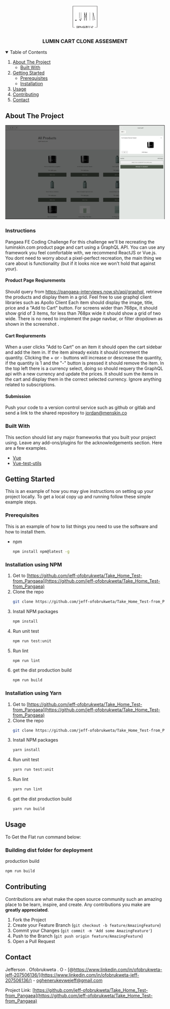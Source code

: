 <!-- PROJECT SHIELDS -->
<!--
*** I'm using markdown "reference style" links for readability.
*** Reference links are enclosed in brackets [ ] instead of parentheses ( ).
*** See the bottom of this document for the declaration of the reference variables
*** for contributors-url, forks-url, etc. This is an optional, concise syntax you may use.
*** https://www.markdownguide.org/basic-syntax/#reference-style-links
-->

<!-- PROJECT LOGO -->
<br />
<p align="center">
  <a href="https://pangaea-interviews.now.sh/fe">
    <img src="./images.readme/lumin_logo.png" alt="Logo" width="80" height="80">
  </a>
  <h3 align="center">LUMIN CART CLONE ASSESMENT</h3>
</p>



<!-- TABLE OF CONTENTS -->
<details open="open">
  <summary>Table of Contents</summary>
  <ol>
    <li>
      <a href="#about-the-project">About The Project</a>
      <ul>
        <li><a href="#built-with">Built With</a></li>
      </ul>
    </li>
    <li>
      <a href="#getting-started">Getting Started</a>
      <ul>
        <li><a href="#prerequisites">Prerequisites</a></li>
        <li><a href="#installation">Installation</a></li>
      </ul>
    </li>
    <li><a href="#usage">Usage</a></li>
    <li><a href="#contributing">Contributing</a></li>
    <li><a href="#contact">Contact</a></li>
  </ol>
</details>



<!-- ABOUT THE PROJECT -->
## About The Project

[![Landing Page][product-screenshot]](https://store.luminskin.com/products?language=en)

### Instructions

Pangaea FE Coding Challenge
For this challenge we'll be recreating the luminskin.com product page and cart using a GraphQL API. You can use any framework you feel comfortable with, we recommend ReactJS or Vue.js. You dont need to worry about a pixel-perfect recreation, the main thing we care about is functionality (but if it looks nice we won't hold that against your).

#### Product Page Reqiurements

Should query from
https://pangaea-interviews.now.sh/api/graphql, retrieve the products and display them in a grid. Feel free to use graphql client libraries such as Apollo Client
Each item should display the image, title, price and a "Add to Cart" button.
For screens wider than 768px, it should show grid of 3 items, for less than 768px wide it should show a grid of two wide.
There is no need to implement the page navbar, or filter dropdown as shown in the screenshot .

#### Cart Reqiurements

When a user clicks "Add to Cart" on an item it should open the cart sidebar and add the item in.
If the item already exists it should increment the quantity.
Clicking the + or - buttons will increase or descrease the quantity, if the quantity is 1 and the "-" button is pressed it should remove the item.
In the top left there is a currency select, doing so should requery the GraphQL api with a new currency and update the prices.
It should sum the items in the cart and display them in the correct selected currency.
Ignore anything related to subscriptions.

#### Submission

Push your code to a version control service such as github or gitlab and send a link to the shared repository to jordan@menskin.co


### Built With

This section should list any major frameworks that you built your project using. Leave any add-ons/plugins for the acknowledgements section. Here are a few examples.
* [Vue](https://vuejs.org/)
* [Vue-test-utils](https://vue-test-utils.vuejs.org/)



<!-- GETTING STARTED -->
## Getting Started

This is an example of how you may give instructions on setting up your project locally.
To get a local copy up and running follow these simple example steps.

### Prerequisites

This is an example of how to list things you need to use the software and how to install them.
* npm
  ```sh
  npm install npm@latest -g
  ```

### Installation using NPM

1. Get to  [https://github.com/jeff-ofobrukweta/Take_Home_Test-from_Pangaea](https://github.com/jeff-ofobrukweta/Take_Home_Test-from_Pangaea)
2. Clone the repo
   ```sh
   git clone https://github.com/jeff-ofobrukweta/Take_Home_Test-from_Pangaea.git
   ```
3. Install NPM packages
   ```sh
   npm install
   ```
4. Run unit test 
   ```sh
   npm run test:unit
   ```
5. Run lint 
   ```sh
   npm run lint
   ```
6. get the dist production build 
   ```sh
   npm run build
   ```

### Installation using Yarn

1. Get to  [https://github.com/jeff-ofobrukweta/Take_Home_Test-from_Pangaea](https://github.com/jeff-ofobrukweta/Take_Home_Test-from_Pangaea)
2. Clone the repo
   ```sh
   git clone https://github.com/jeff-ofobrukweta/Take_Home_Test-from_Pangaea.git
   ```
3. Install NPM packages
   ```sh
   yarn install
   ```
4. Run unit test 
   ```sh
   yarn run test:unit
   ```
5. Run lint 
   ```sh
   yarn run lint
   ```
6. get the dist production build 
   ```sh
   yarn run build
   ```


<!-- USAGE EXAMPLES -->
## Usage
To Get the Flat run command below:
### Building dist folder for deployment
 production build 
   ```sh
   npm run build
   ```

<!-- CONTRIBUTING -->
## Contributing

Contributions are what make the open source community such an amazing place to be learn, inspire, and create. Any contributions you make are **greatly appreciated**.

1. Fork the Project
2. Create your Feature Branch (`git checkout -b feature/AmazingFeature`)
3. Commit your Changes (`git commit -m 'Add some AmazingFeature'`)
4. Push to the Branch (`git push origin feature/AmazingFeature`)
5. Open a Pull Request




<!-- CONTACT -->
## Contact

Jefferson . Ofobrukweta . O - [@https://www.linkedin.com/in/ofobrukweta-jeff-207506136/](https://www.linkedin.com/in/ofobrukweta-jeff-207506136/) - oghenerukevwejeff@gmail.com

Project Link: [https://github.com/jeff-ofobrukweta/Take_Home_Test-from_Pangaea](https://github.com/jeff-ofobrukweta/Take_Home_Test-from_Pangaea)





<!-- MARKDOWN LINKS & IMAGES -->
<!-- https://www.markdownguide.org/basic-syntax/#reference-style-links -->
[linkedin-url]: https://www.linkedin.com/in/ofobrukweta-jeff-207506136/
[product-screenshot]: images.readme/Lumin.png
[product-precaching-config]: images/workbox_precaching.png
